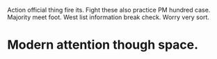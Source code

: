 Action official thing fire its. Fight these also practice PM hundred case.
Majority meet foot. West list information break check. Worry very sort.
# Modern attention though space.
